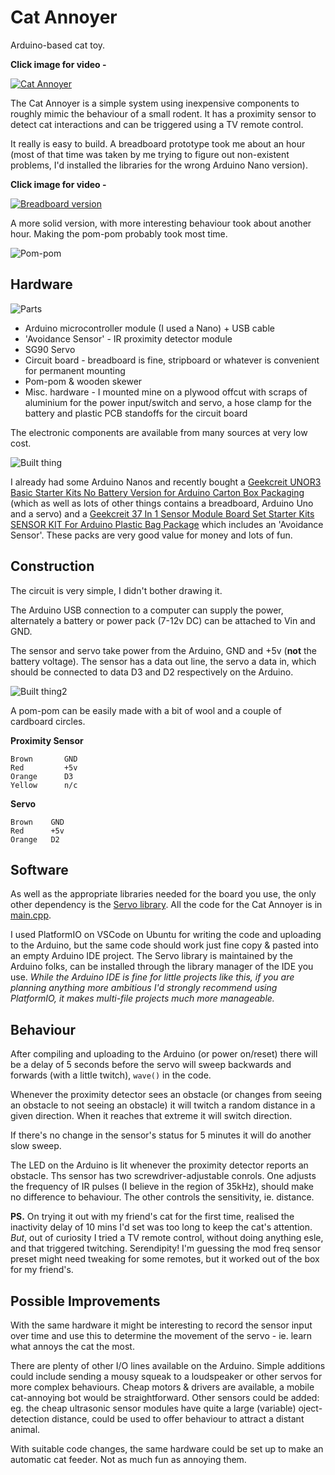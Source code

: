 # Cat Annoyer
Arduino-based cat toy.

**Click image for video -**

[![Cat Annoyer](https://img.youtube.com/vi/FwHjwoEb1Nw/0.jpg)](https://www.youtube.com/watch?v=FwHjwoEb1Nw)

The Cat Annoyer is a simple system using inexpensive components to roughly mimic the behaviour of a small rodent. It has a proximity sensor to detect cat interactions and can be triggered using a TV remote control.

It really is easy to build. A breadboard prototype took me about an hour (most of that time was taken by me trying to figure out non-existent problems, I'd installed the libraries for the wrong Arduino Nano version). 

**Click image for video -**

[![Breadboard version](https://img.youtube.com/vi/ekWHGxoxt0Y/0.jpg)](https://www.youtube.com/watch?v=ekWHGxoxt0Y)

A more solid version, with more interesting behaviour took about another hour. Making the pom-pom probably took most time.

![Pom-pom](https://github.com/danja/cat-toy/blob/main/cat-toy/media/pom-pom.jpeg)

## Hardware

![Parts](https://github.com/danja/cat-toy/blob/main/cat-toy/media/parts.jpeg)

* Arduino microcontroller module (I used a Nano) + USB cable
* 'Avoidance Sensor' - IR proximity detector module
* SG90 Servo 
* Circuit board - breadboard is fine, stripboard or whatever is convenient for permanent mounting
* Pom-pom & wooden skewer
* Misc. hardware - I mounted mine on a plywood offcut with scraps of aluminium for the power input/switch and servo, a hose clamp for the battery and plastic PCB standoffs for the circuit board

The electronic components are available from many sources at very low cost.

![Built thing](https://github.com/danja/cat-toy/blob/main/cat-toy/media/board1.jpeg)

I already had some Arduino Nanos and recently bought a
[Geekcreit UNOR3 Basic Starter Kits No Battery Version for Arduino Carton Box Packaging](https://www.banggood.com/Geekcreit-UNOR3-Basic-Starter-Kits-No-Battery-Version-for-Arduino-Carton-Box-Packaging-p-1133595.html) (which as well as lots of other things contains a breadboard, Arduino Uno and a servo) and a [Geekcreit 37 In 1 Sensor Module Board Set Starter Kits SENSOR KIT For Arduino Plastic Bag Package](https://www.banggood.com/Geekcreit-37-In-1-Sensor-Module-Board-Set-Starter-Kits-SENSOR-KIT-For-Arduino-Plastic-Bag-Package-p-1137051.html) which includes an 'Avoidance Sensor'. These packs are very good value for money and lots of fun.

## Construction

The circuit is very simple, I didn't bother drawing it. 

The Arduino USB connection to a computer can supply the power, alternately a battery or power pack (7-12v DC) can be attached to Vin and GND.

The sensor and servo take power from the Arduino, GND and +5v (**not** the battery voltage). The sensor has a data out line, the servo a data in, which should be connected to data D3 and D2 respectively on the Arduino.

![Built thing2](https://github.com/danja/cat-toy/blob/main/cat-toy/media/board2.jpeg)

A pom-pom can be easily made with a bit of wool and a couple of cardboard circles.

**Proximity Sensor**
```
Brown       GND
Red         +5v
Orange      D3
Yellow      n/c
```

**Servo**
```
Brown    GND
Red      +5v
Orange   D2
```

## Software

As well as the appropriate libraries needed for the board you use, the only other dependency is the [Servo library](https://www.arduino.cc/reference/en/libraries/servo/). All the code for the Cat Annoyer is in [main.cpp](https://github.com/danja/cat-toy/blob/main/cat-toy/src/main.cpp).

I used PlatformIO on VSCode on Ubuntu for writing the code and uploading to the Arduino, but the same code should work just fine copy & pasted into an empty Arduino IDE project. The Servo library is maintained by the Arduino folks, can be installed through the library manager of the IDE you use.
*While the Arduino IDE is fine for little projects like this, if you are planning anything more ambitious I'd strongly recommend using PlatformIO, it makes multi-file projects much more manageable.* 

## Behaviour

After compiling and uploading to the Arduino (or power on/reset) there will be a delay of 5 seconds before the servo will sweep backwards and forwards (with a little twitch), ```wave()``` in the code.

Whenever the proximity detector sees an obstacle (or changes from seeing an obstacle to not seeing an obstacle) it will twitch a random distance in a given direction. When it reaches that extreme it will switch direction.

If there's no change in the sensor's status for 5 minutes it will do another slow sweep.

The LED on the Arduino is lit whenever the proximity detector reports an obstacle. Ths sensor has two screwdriver-adjustable conrols. One adjusts the frequency of IR pulses (I believe in the region of 35kHz), should make no difference to behaviour. The other controls the sensitivity, ie. distance.   

**PS.** On trying it out with my friend's cat for the first time, realised the inactivity delay of 10 mins I'd set was too long to keep the cat's attention. *But*, out of curiosity I tried a TV remote control, without doing anything esle, and that triggered twitching. Serendipity! I'm guessing the mod freq sensor preset might need tweaking for some remotes, but it worked out of the box for my friend's. 

## Possible Improvements

With the same hardware it might be interesting to record the sensor input over time and use this to determine the movement of the servo - ie. learn what annoys the cat the most.

There are plenty of other I/O lines available on the Arduino. Simple additions could include sending a mousy squeak to a loudspeaker or other servos for more complex behaviours. Cheap motors & drivers are available, a mobile cat-annoying bot would be straightforward. Other sensors could be added: eg. the cheap ultrasonic sensor modules have quite a large (variable) oject-detection distance, could be used to offer behaviour to attract a distant animal.

With suitable code changes, the same hardware could be set up to make an automatic cat feeder. Not as much fun as annoying them.
